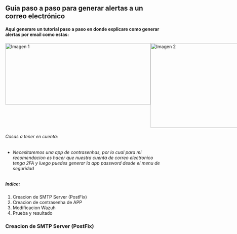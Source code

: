 ## Guía paso a paso para generar alertas a un correo electrónico
#### Aqui generare un tutorial paso a paso en donde explicare como generar alertas por email como estas:
<div style="display: flex;">
  <img width="459" height="194" alt="Imagen 1" src="https://github.com/user-attachments/assets/5fe60a10-7096-4979-bfbb-f936369ecc80" />
  <img width="496" height="267" alt="Imagen 2" src="https://github.com/user-attachments/assets/12117915-4f91-4b74-907e-862ff0fb96f0" />
</div>

###### Cosas a tener en cuenta:
- ###### Necesitaremos una app de contrasenhas, por lo cual para mi recomendacion es hacer que nuestra cuenta de correo electronico tenga 2FA y luego puedes generar la app password desde el menu de seguridad
##### Indice:
1. Creacion de SMTP Server (PostFix)
2. Creacion de contrasenha de APP
3. Modificacion Wazuh
4. Prueba y resultado

### Creacion de SMTP Server (PostFix)

